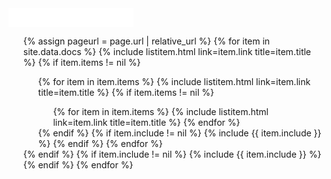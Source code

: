 <div class="nav">
<iframe width="200" height="30" src="{{ '/zzz_search.html' | absolute_url }}" style="border:none;"></iframe>
<ul>
{% assign pageurl = page.url | relative_url %}
{% for item in site.data.docs %}
   {% include listitem.html link=item.link title=item.title %}
   {% if item.items != nil %}
      <ul>
      {% for item in item.items %}
         {% include listitem.html link=item.link title=item.title %}
         {% if item.items != nil %}
            <ul>
            {% for item in item.items %}
               {% include listitem.html link=item.link title=item.title %}
               </li>
            {% endfor %}
            </ul>
         {% endif %}
         {% if item.include != nil %}
            {% include {{ item.include }} %}
         {% endif %}
         </li>
      {% endfor %}
      </ul>
   {% endif %}
   {% if item.include != nil %}
      {% include {{ item.include }} %}
   {% endif %}
   </li>
{% endfor %}
</ul>
</div>